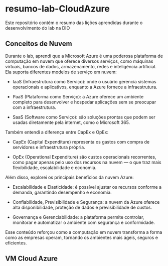 # resumo-lab-CloudAzure
Este repositório contém o resumo das lições aprendidas durante o desenvolvimento do lab na DIO

## Conceitos de Nuvem
Durante o lab, aprendi que a Microsoft Azure é uma poderosa plataforma de computação em nuvem que oferece diversos serviços, como máquinas virtuais, bancos de dados, armazenamento, redes e inteligência artificial. Ela suporta diferentes modelos de serviço em nuvem:

- IaaS (Infraestrutura como Serviço): onde o usuário gerencia sistemas operacionais e aplicativos, enquanto a Azure fornece a infraestrutura.

- PaaS (Plataforma como Serviço): a Azure oferece um ambiente completo para desenvolver e hospedar aplicações sem se preocupar com a infraestrutura.

- SaaS (Software como Serviço): são soluções prontas que podem ser usadas diretamente pela internet, como o Microsoft 365.

Também entendi a diferença entre CapEx e OpEx:

- CapEx (Capital Expenditure) representa os gastos com compra de servidores e infraestrutura própria.

- OpEx (Operational Expenditure) são custos operacionais recorrentes, como pagar apenas pelo uso dos recursos na nuvem — o que traz mais flexibilidade, escalabilidade e economia.

Além disso, explorei os principais benefícios da nuvem Azure:

- Escalabilidade e Elasticidade: é possível ajustar os recursos conforme a demanda, garantindo desempenho e economia.

- Confiabilidade, Previsibilidade e Segurança: a nuvem da Azure oferece alta disponibilidade, proteção de dados e previsibilidade de custos.

- Governança e Gerenciabilidade: a plataforma permite controlar, monitorar e automatizar o ambiente com segurança e conformidade.

Esse conteúdo reforçou como a computação em nuvem transforma a forma como as empresas operam, tornando os ambientes mais ágeis, seguros e eficientes.

## VM Cloud Azure

